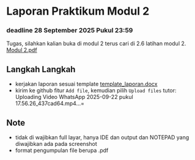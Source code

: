 # Laporan Praktikum Modul 2
### deadline 28 September 2025 Pukul 23:59

Tugas, silahkan kalian buka di modul 2 terus cari di 2.6 latihan modul 2.
[Modul 2.pdf](https://github.com/user-attachments/files/22464669/Modul.2.pdf)

## Langkah Langkah
- kerjakan laporan sesuai template [template_laporan.docx](https://github.com/user-attachments/files/22464701/template_laporan.docx)
- kirim ke github fitur `Add file`, kemudian pilih `Upload files` tutor: Uploading Video WhatsApp 2025-09-22 pukul 17.56.26_437cad64.mp4…=

## Note
- tidak di wajibkan full layar, hanya IDE dan output dan NOTEPAD yang diwajibkan ada pada screenshot
- format pengumpulan file berupa .pdf
